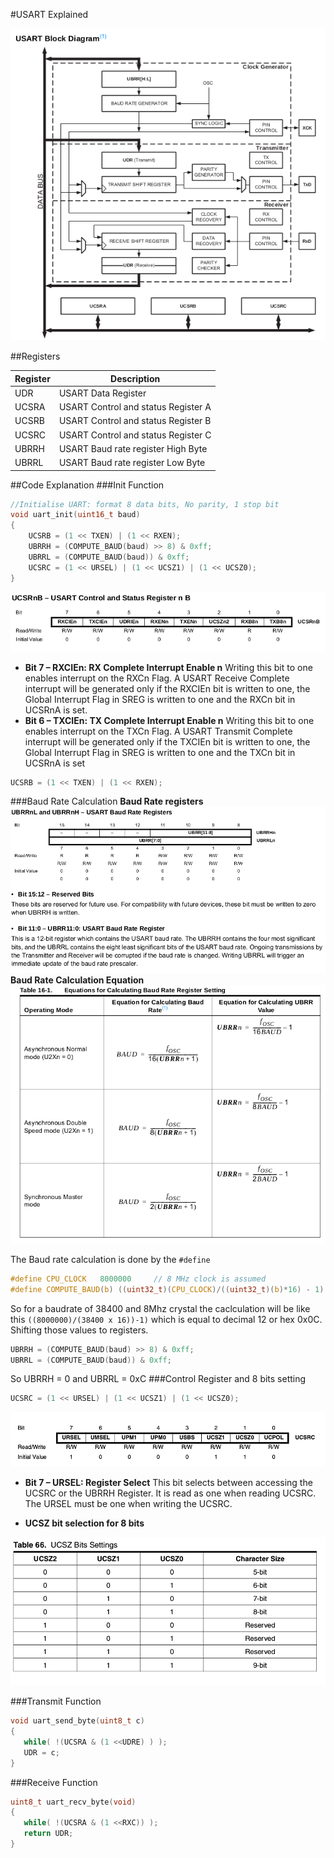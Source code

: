 #USART Explained

![Alt text](https://github.com/ganeshredcobra/Avr_Programming/blob/master/UART/Img/USART_BlkDiag.png "Block Diagram")

##Registers

Register | Description
------------ | -------------
 UDR |USART Data Register 
 UCSRA | USART Control and status Register A
 UCSRB | USART Control and status Register B
 UCSRC | USART Control and status Register C
 UBRRH |USART Baud rate register High Byte
 UBRRL |USART Baud rate register Low Byte
 
##Code Explanation
###Init Function
```c
//Initialise UART: format 8 data bits, No parity, 1 stop bit
void uart_init(uint16_t baud)
{
    UCSRB = (1 << TXEN) | (1 << RXEN);
    UBRRH = (COMPUTE_BAUD(baud) >> 8) & 0xff;
    UBRRL = (COMPUTE_BAUD(baud)) & 0xff;
    UCSRC = (1 << URSEL) | (1 << UCSZ1) | (1 << UCSZ0);
}
```
 ![Alt text](https://github.com/ganeshredcobra/Avr_Programming/blob/master/UART/Img/UCSRB.png "UCSRB")
 
* __Bit 7 – RXCIEn: RX Complete Interrupt Enable n__
Writing this bit to one enables interrupt on the RXCn Flag. A USART Receive Complete interrupt will be
generated only if the RXCIEn bit is written to one, the Global Interrupt Flag in SREG is written to one and the
RXCn bit in UCSRnA is set.
* __Bit 6 – TXCIEn: TX Complete Interrupt Enable n__
Writing this bit to one enables interrupt on the TXCn Flag. A USART Transmit Complete interrupt will be
generated only if the TXCIEn bit is written to one, the Global Interrupt Flag in SREG is written to one and the
TXCn bit in UCSRnA is set
```c
UCSRB = (1 << TXEN) | (1 << RXEN);
``` 
###Baud Rate Calculation
__Baud Rate registers__
![Alt text](https://github.com/ganeshredcobra/Avr_Programming/blob/master/UART/Img/UBRR_H_L.png "UBRR_H_L")
__Baud Rate Calculation Equation__
![Alt text](https://github.com/ganeshredcobra/Avr_Programming/blob/master/UART/Img/Baudrate_eq.png "Equation")

The Baud rate calculation is done by the ``` #define ```
```c
#define CPU_CLOCK	8000000		// 8 MHz clock is assumed
#define COMPUTE_BAUD(b) ((uint32_t)(CPU_CLOCK)/((uint32_t)(b)*16) - 1)
```
So for a baudrate of 38400 and 8Mhz crystal the caclculation will be like this ```((8000000)/(38400 x 16))-1)``` which is equal to decimal 12 or hex 0x0C.
Shifting those values to registers.
```c
UBRRH = (COMPUTE_BAUD(baud) >> 8) & 0xff;
UBRRL = (COMPUTE_BAUD(baud)) & 0xff;
```
So UBRRH = 0 and UBRRL = 0xC
###Control Register and 8 bits setting
```c
UCSRC = (1 << URSEL) | (1 << UCSZ1) | (1 << UCSZ0);
```
 ![Alt text](https://github.com/ganeshredcobra/Avr_Programming/blob/master/UART/Img/UCSRC.png "UCSRC")

* __Bit 7 – URSEL: Register Select__
This bit selects between accessing the UCSRC or the UBRRH Register. It is read as one when
reading UCSRC. The URSEL must be one when writing the UCSRC.

* __UCSZ bit selection for 8 bits__

 ![Alt text](https://github.com/ganeshredcobra/Avr_Programming/blob/master/UART/Img/UCSZ.png "UCSZ")
 
 ###Transmit Function
 
 ```c
void uart_send_byte(uint8_t c)
{
    while( !(UCSRA & (1 <<UDRE) ) );
    UDR = c;
}
```
 ###Receive Function
 
 ```c
uint8_t uart_recv_byte(void)
{
    while( !(UCSRA & (1 <<RXC)) );
    return UDR;
}
```
